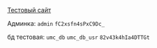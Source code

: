 [Тестовый сайт](https://umc42.thedevelopmentserver.ru/)

Админка:
`admin`
`fC2xsfn4sPxC9Dc_`

бд тестовая:
`umc_db`
`umc_db_usr`
`82v43k4hIa4DTTGt`